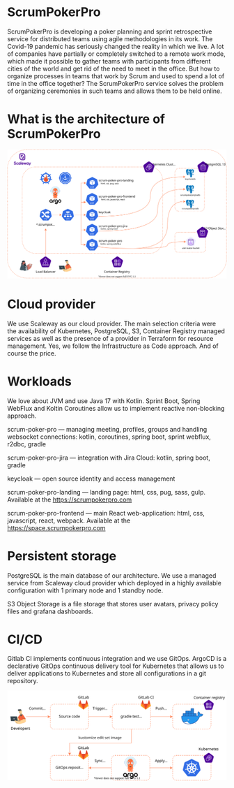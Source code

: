 # ScrumPokerPro

ScrumPokerPro is developing a poker planning and sprint retrospective service for distributed teams using agile methodologies in its work.
The Covid-19 pandemic has seriously changed the reality in which we live. A lot of companies have partially or completely switched to a remote work mode, which made it possible to gather teams with participants from different cities of the world and get rid of the need to meet in the office. But how to organize processes in teams that work by Scrum and used to spend a lot of time in the office together? The ScrumPokerPro service solves the problem of organizing ceremonies in such teams and allows them to be held online.

# What is the architecture of ScrumPokerPro

![architecture](architecture.svg)

# Cloud provider

We use Scaleway as our cloud provider. The main selection criteria were the availability of Kubernetes, PostgreSQL, S3, Container Registry managed services as well as the presence of a provider in Terraform for resource management. Yes, we follow the Infrastructure as Code approach. And of course the price.

# Workloads

We love about JVM and use Java 17 with Kotlin. Sprint Boot, Spring WebFlux and Koltin Coroutines allow us to implement reactive non-blocking approach.

scrum-poker-pro — managing meeting, profiles, groups and handling websocket connections: kotlin, coroutines, spring boot, sprint webflux, r2dbc, gradle

scrum-poker-pro-jira — integration with Jira Cloud: kotlin, spring boot, gradle

keycloak — open source identity and access management

scrum-poker-pro-landing — landing page: html, css, pug, sass, gulp. Available at the https://scrumpokerpro.com

scrum-poker-pro-frontend — main React web-application: html, css, javascript, react, webpack. Available at the https://space.scrumpokerpro.com

# Persistent storage

PostgreSQL is the main database of our architecture. We use a managed service from Scaleway cloud provider which deployed in a highly available configuration with 1 primary node and 1 standby node.

S3 Object Storage is a file storage that stores user avatars, privacy policy files and grafana dashboards.

# CI/CD

Gitlab CI implements continuous integration and we use GitOps. ArgoCD is a declarative GitOps continuous delivery tool for Kubernetes that allows us to deliver applications to Kubernetes and store all configurations in a git repository.

![cicd](cicd.svg)